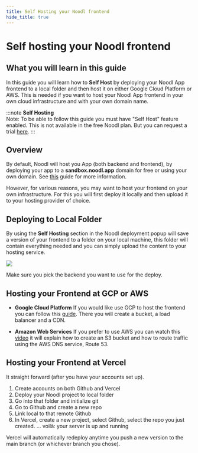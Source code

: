 ```yaml
---
title: Self Hosting your Noodl frontend
hide_title: true
---
```

# Self hosting your Noodl frontend

## What you will learn in this guide

In this guide you will learn how to **Self Host** by deploying your Noodl App frontend to a local folder and then host it on either Google Cloud Platform or AWS. This is needed if you want to host your Noodl App frontend in your own cloud infrastructure and with your own domain name.

:::note
**Self Hosting**<br/>Note: To be able to follow this guide you must have "Self Host" feature enabled. This is not available in the free Noodl plan. But you can request a trial [here](https://noodl.net/plans).
:::

## Overview

By default, Noodl will host you App (both backend and frontend), by deploying your app to a **sandbox.noodl.app** domain for free or using your own domain. See [this](/docs/guides/deploy/deploying-an-app-on-sandbox) guide for more information.

However, for various reasons, you may want to host your frontend on your own infrastructure. For this you will first deploy it locally and then upload it to your hosting provider of choice.

## Deploying to Local Folder

By using the **Self Hosting** section in the Noodl deployment popup will save a version of your frontend to a folder on your local machine, this folder will contain everything needed and you can simply upload the content to your hosting service.

<div className="ndl-image-with-background l">

![](/docs/guides/deploy/hosting-frontend/noodl-deploy-to-folder.png)

</div>

Make sure you pick the backend you want to use for the deploy.

## Hosting your Frontend at GCP or AWS

-   **Google Cloud Platform** If you would like use GCP to host the frontend you can follow this [guide](https://cloud.google.com/storage/docs/hosting-static-website). There you will create a bucket, a load balancer and a CDN.

-   **Amazon Web Services** If you prefer to use AWS you can watch this [video](https://www.youtube.com/watch?v=BpFKnPae1oY&ab_channel=AmazonWebServices) it will explain how to create an S3 bucket and how to route traffic using the AWS DNS service, Route 53.

## Hosting your Frontend at Vercel

It straight forward (after you have your accounts set up).

1. Create accounts on both Github and Vercel
1. Deploy your Noodl project to local folder
1. Go into that folder and initialize git
1. Go to Github and create a new repo
1. Link local to that remote Github
1. In Vercel, create a new project, select Github, select the repo you just created.
... voilà: your server is up and running

Vercel will automatically redeploy anytime you push a new version to the main branch (or whichever branch you chose).
